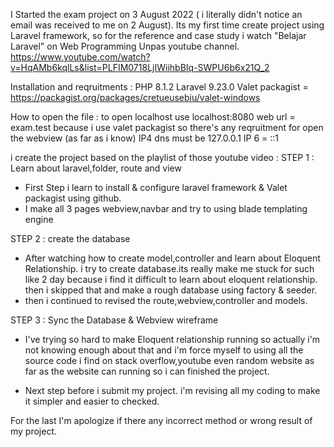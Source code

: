 I Started the exam project on 3 August 2022 ( i literally didn't notice an email was received to me on 2 August).
Its my first time create project using Laravel framework, so for the reference and case study i watch
"Belajar Laravel" on Web Programming Unpas youtube channel.
https://www.youtube.com/watch?v=HqAMb6kqlLs&list=PLFIM0718LjIWiihbBIq-SWPU6b6x21Q_2

Installation and reqruitments :
PHP 8.1.2
Laravel 9.23.0
Valet packagist = https://packagist.org/packages/cretueusebiu/valet-windows

How to open the file : 
to open localhost use localhost:8080
web url = exam.test
because i use valet packagist so there's any reqruitment for open the webview (as far as i know)
IP4 dns must be 127.0.0.1
IP 6 = ::1



i create the project based on the playlist of those youtube video :
STEP 1 : Learn about laravel,folder, route and view
- First Step i learn to install & configure laravel framework & Valet packagist using github.
- I make all 3 pages webview,navbar and try to using blade templating engine

STEP 2 : create the database
- After watching how to create model,controller and learn about Eloquent Relationship. i try to create database.its really make me stuck for such like 2 day
because i find it difficult to learn about eloquent relationship. then i skipped that and make a rough database using factory & seeder. 
- then i continued to revised the route,webview,controller and models.

STEP 3 : Sync the Database & Webview wireframe 
- I've trying so hard to make Eloquent relationship running so actually i'm not knowing enough about that and i'm force
myself to using all the source code i find on stack overflow,youtube even random website as far as the website can running so i can finished the project.

- Next step before i submit my project. i'm revising all my coding to make it simpler and easier to checked.


For the last I'm apologize if there any incorrect method or wrong result of my project.          
